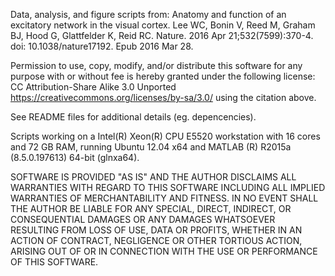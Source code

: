Data, analysis, and figure scripts from:
Anatomy and function of an excitatory network in the visual cortex.
Lee WC, Bonin V, Reed M, Graham BJ, Hood G, Glattfelder K, Reid RC.
Nature. 2016 Apr 21;532(7599):370-4. doi: 10.1038/nature17192. Epub 2016 Mar 28.

Permission to use, copy, modify, and/or distribute this software for any purpose with or without fee is hereby granted under the following license: CC Attribution-Share Alike 3.0 Unported https://creativecommons.org/licenses/by-sa/3.0/
using the citation above.

See README files for additional details (eg. depencencies).

Scripts working on a Intel(R) Xeon(R) CPU E5520 workstation with 16 cores and 72 GB RAM, running Ubuntu 12.04 x64 and MATLAB (R) R2015a (8.5.0.197613) 64-bit (glnxa64).

SOFTWARE IS PROVIDED "AS IS" AND THE AUTHOR DISCLAIMS ALL WARRANTIES WITH REGARD TO THIS SOFTWARE INCLUDING ALL IMPLIED WARRANTIES OF MERCHANTABILITY AND FITNESS. IN NO EVENT SHALL THE AUTHOR BE LIABLE FOR ANY SPECIAL, DIRECT, INDIRECT, OR CONSEQUENTIAL DAMAGES OR ANY DAMAGES WHATSOEVER RESULTING FROM LOSS OF USE, DATA OR PROFITS, WHETHER IN AN ACTION OF CONTRACT, NEGLIGENCE OR OTHER TORTIOUS ACTION, ARISING OUT OF OR IN CONNECTION WITH THE USE OR PERFORMANCE OF THIS SOFTWARE.
